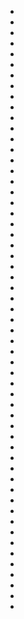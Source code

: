 * [](114A-114G--Take03--.md)
* [](121S-121T.md)
* [](114C--NoPref.--.md)
* [](121I--NoPref.--.md)
* [](114I.md)
* [](121E.md)
* [](121F--NoPref.--.md)
* [](121G--Take02--.md)
* [](121A.md)
* [](121A-PU--Take01--.md)
* [](121J-121H.md)
* [](121P-121N--Take01--.md)
* [](121Q--Take03--.md)
* [](121L--NoPref.--.md)
* [](121K--Take01--.md)
* [](121C--NoPref.--.md)
* [](114K--Take01--.md)
* [](114H--NoPref.--.md)
* [](114B-114B-1--Take01--.md)
* [](121M-121M-1--Take01--.md)
* [](114F.md)
* [](114E.md)
* [](114D.md)
* [](114M--Take01--.md)
* [](021A--NoPref.--.md)
* [](021C.md)
* [](021D--Take04--.md)
* [](078A.md)
* [](128A.md)
* [](071A--Take03--.md)
* [](071B--NoPref.--.md)
* [](022-024B--DONTUSE--.md)
* [](022-024A--Take03--.md)
* [](022-024D--NoPref.--.md)
* [](022-024C--Take03--.md)
* [](040A.md)
* [](039A--NoPref.--.md)
* [](036E--NoPref.--.md)
* [](041B--NoPref.--.md)
* [](041A.md)
* [](044A--Take01--.md)
* [](064B--NoPref.--.md)
* [](064A--NoPref.--.md)
* [](064C--NoPref.--.md)
* [](064E--Take03--.md)
* [](064H-064D.md)
*  [](064J-064L.md)
* [](064I-064M--NoPref.--.md)
* [](064N-064P--NoPref.--.md)
* [](068A.md)
* [](068B.md)
* [](070B--NoPref.--.md)
* [](070A--NoPref.--.md)
* [](046D.md)
* [](019A.md)
* [](019F--NoPref.--.md)
* [](019E.md)
